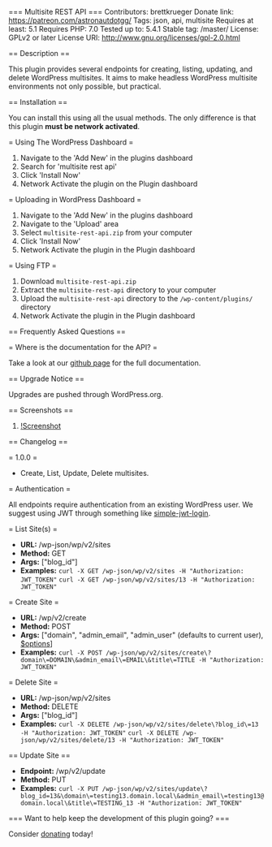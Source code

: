 === Multisite REST API ===
Contributors: brettkrueger
Donate link: https://patreon.com/astronautdotgg/
Tags: json, api, multisite
Requires at least: 5.1
Requires PHP: 7.0
Tested up to: 5.4.1
Stable tag: /master/
License: GPLv2 or later
License URI: http://www.gnu.org/licenses/gpl-2.0.html

== Description ==

This plugin provides several endpoints for creating, listing, updating, and delete WordPress multisites. It aims to make headless WordPress multisite environments not only possible, but practical.

== Installation ==

You can install this using all the usual methods. The only difference is that this plugin **must be network activated**.

= Using The WordPress Dashboard =

1. Navigate to the 'Add New' in the plugins dashboard
2. Search for 'multisite rest api'
3. Click 'Install Now'
4. Network Activate the plugin on the Plugin dashboard

= Uploading in WordPress Dashboard =

1. Navigate to the 'Add New' in the plugins dashboard
2. Navigate to the 'Upload' area
3. Select `multisite-rest-api.zip` from your computer
4. Click 'Install Now'
5. Network Activate the plugin in the Plugin dashboard

= Using FTP =

1. Download `multisite-rest-api.zip`
2. Extract the `multisite-rest-api` directory to your computer
3. Upload the `multisite-rest-api` directory to the `/wp-content/plugins/` directory
4. Network Activate the plugin in the Plugin dashboard


== Frequently Asked Questions ==

= Where is the documentation for the API? =

Take a look at our [github page](http://github.com/brettkrueger/multisite-rest-api/) for the full documentation.

== Upgrade Notice ==

Upgrades are pushed through WordPress.org.

== Screenshots ==

1. [!Screenshot](https://raw.githubusercontent.com/brettkrueger/multisite-rest-api/master/screenshot.png)

== Changelog ==

= 1.0.0 =
* Create, List, Update, Delete multisites.

= Authentication =

All endpoints require authentication from an existing WordPress user.
We suggest using JWT through something like [simple-jwt-login](https://wordpress.org/plugins/simple-jwt-login/).


= List Site(s) =
- **URL:** /wp-json/wp/v2/sites
- **Method:** GET
- **Args:** ["blog_id"]
- **Examples:**
`curl -X GET /wp-json/wp/v2/sites -H "Authorization: JWT_TOKEN"`
`curl -X GET /wp-json/wp/v2/sites/13 -H "Authorization: JWT_TOKEN"`

= Create Site =
- **URL:** /wp/v2/create
- **Method:** POST
- **Args:** ["domain", "admin_email", "admin_user" (defaults to current user), [$options](https://developer.wordpress.org/reference/functions/wpmu_create_blog/)]
- **Examples:**
`curl -X POST /wp-json/wp/v2/sites/create\?domain\=DOMAIN\&admin_email\=EMAIL\&title\=TITLE -H "Authorization: JWT_TOKEN"`

= Delete Site =
- **URL:** /wp-json/wp/v2/sites
- **Method:** DELETE
- **Args:** ["blog_id"]
- **Examples:**
`curl -X DELETE /wp-json/wp/v2/sites/delete\?blog_id\=13 -H "Authorization: JWT_TOKEN"`
`curl -X DELETE /wp-json/wp/v2/sites/delete/13 -H "Authorization: JWT_TOKEN"`

== Update Site ==
- **Endpoint:** /wp/v2/update
- **Method:** PUT
- **Examples:**
`curl -X PUT /wp-json/wp/v2/sites/update\?blog_id=13&\domain\=testing13.domain.local\&admin_email\=testing13@domain.local\&title\=TESTING_13 -H "Authorization: JWT_TOKEN"`

=== Want to help keep the development of this plugin going? ===

Consider [donating](https://patreon.com/astronautdotgg/) today!

